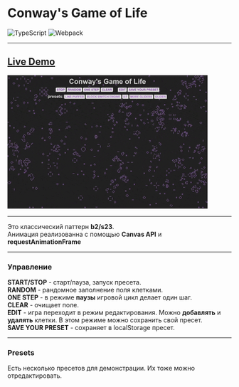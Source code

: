 # Conway's Game of Life
![TypeScript](https://img.shields.io/badge/typescript-%23007ACC.svg?style=for-the-badge&logo=typescript&logoColor=white)
![Webpack](https://img.shields.io/badge/webpack-%238DD6F9.svg?style=for-the-badge&logo=webpack&logoColor=black)

---

## <a href="https://knyazev13ivan.github.io/game-the-life/">**Live Demo**</a>
![Live Demo](./buildForGitHubPages/conway-example.gif)

---

Это классический паттерн **b2/s23**.<br />
Анимация реализованна с помощью **Canvas API** и **requestAnimationFrame**

---

### Управление
**START/STOP** - старт/пауза, запуск пресета.<br />
**RANDOM** - рандомное заполнение поля клетками.<br />
**ONE STEP** - в режиме __паузы__ игровой цикл делает один шаг.<br />
**CLEAR** - очищает поле.<br />
**EDIT** - игра переходит в режим редактирования. Можно **добавлять** и **удалять** клетки. В этом режиме можно сохранить свой пресет.<br />
**SAVE YOUR PRESET** - сохраняет в localStorage пресет.<br />

---

### Presets
Есть несколько пресетов для демонстрации. Их тожe можно отредактировать.
